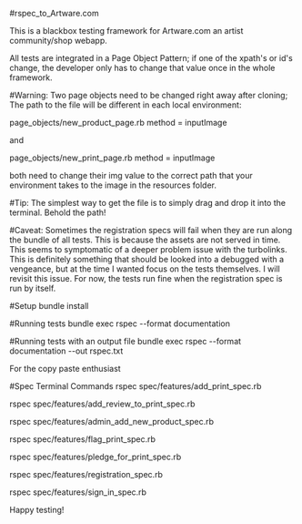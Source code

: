 #rspec_to_Artware.com

This is a blackbox testing framework for Artware.com an artist community/shop webapp.


All tests are integrated in a Page Object Pattern; if one of the xpath's or id's change,
the developer only has to change that value once in the whole framework.


#Warning:
Two page objects need to be changed right away after cloning; The path to the file will be different in each local environment:

page_objects/new_product_page.rb  method = inputImage

and

page_objects/new_print_page.rb  method = inputImage

both need to change their img value to the correct path that your environment takes to the image in the resources folder.

#Tip: 
The simplest way to get the file is to simply drag and drop it into the terminal. Behold the path!


#Caveat:
Sometimes the registration specs will fail when they are run along the bundle of all tests. This is because the assets are not served in time. This seems to symptomatic of a deeper problem issue with the turbolinks. This is definitely something that should be looked into a debugged with a vengeance, but at the time I wanted focus on the tests themselves. I will revisit this issue. For now, the tests run fine when the registration spec is run by itself.


#Setup
bundle install

#Running tests
bundle exec rspec --format documentation

#Running tests with an output file
bundle exec rspec --format documentation --out rspec.txt

For the copy paste enthusiast

#Spec Terminal Commands
rspec spec/features/add_print_spec.rb

rspec spec/features/add_review_to_print_spec.rb

rspec spec/features/admin_add_new_product_spec.rb

rspec spec/features/flag_print_spec.rb

rspec spec/features/pledge_for_print_spec.rb

rspec spec/features/registration_spec.rb

rspec spec/features/sign_in_spec.rb

Happy testing!